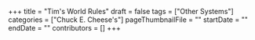 +++
title = "Tim's World Rules"
draft = false
tags = ["Other Systems"]
categories = ["Chuck E. Cheese's"]
pageThumbnailFile = ""
startDate = ""
endDate = ""
contributors = []
+++

